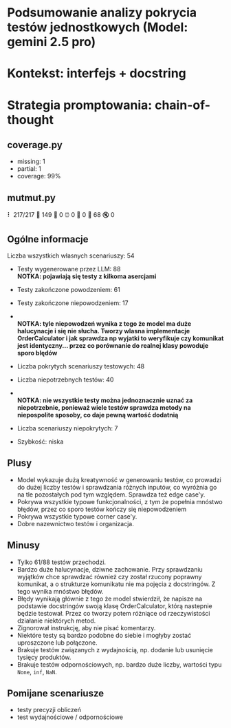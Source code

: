 # Podsumowanie analizy pokrycia testów jednostkowych (Model: gemini 2.5 pro)
# Kontekst: interfejs + docstring
# Strategia promptowania: chain-of-thought

## coverage.py
- missing: 1
- partial: 1
- coverage: 99%

## mutmut.py
⠇ 217/217  🎉 149 🫥 0  ⏰ 0  🤔 0  🙁 68  🔇 0

## Ogólne informacje

Liczba wszystkich własnych scenariuszy: 54

- Testy wygenerowane przez LLM: 88
<br/> <strong>NOTKA: pojawiają się testy z kilkoma asercjami</strong>
- Testy zakończone powodzeniem: 61
- Testy zakończone niepowodzeniem: 17
- <br/> <strong>NOTKA: tyle niepowodzeń wynika z tego że model ma duże halucynacje i się nie słucha. Tworzy wlasna implementacje OrderCalculator i jak sprawdza np wyjatki to weryfikuje czy komunikat jest identyczny... przez co porównanie do realnej klasy powoduje sporo blędów</strong>


- Liczba pokrytych scenariuszy testowych: 48
- Liczba niepotrzebnych testów: 40
- <br/> <strong>NOTKA: nie wszystkie testy można jednoznacznie uznać za niepotrzebnie, ponieważ wiele testów sprawdza metody na niepospolite sposoby, co daje pewną wartość dodatnią</strong>
- Liczba scenariuszy niepokrytych: 7 
- Szybkość: niska

## Plusy

- Model wykazuje dużą kreatywność w generowaniu testów, co prowadzi do dużej liczby testów i sprawdzania różnych inputów, co wyróżnia go na tle pozostałych pod tym względem. Sprawdza też edge case'y.
- Pokrywa wszystkie typowe funkcjonalności, z tym że popełnia mnóstwo błędów, przez co sporo testów kończy się niepowodzeniem
- Pokrywa wszystkie typowe corner case'y.
- Dobre nazewnictwo testów i organizacja.

## Minusy

- Tylko 61/88 testów przechodzi.
- Bardzo duże halucynacje, dziwne zachowanie. Przy sprawdzaniu wyjątków chce sprawdzać również czy został rzucony poprawny komunikat, a o strukturze komunikatu nie ma pojęcia z docstringów. Z tego wynika mnóstwo błędów.
- Błędy wynikają głównie z tego że model stwierdził, że napisze na podstawie docstringów swoją klasę OrderCalculator, którą nastepnie będzie testował. Przez co tworzy potem różniące od rzeczywistości działanie niektórych metod.
- Zignorował instrukcję, aby nie pisać komentarzy.
- Niektóre testy są bardzo podobne do siebie i mogłyby zostać uproszczone lub połączone.
- Brakuje testów związanych z wydajnością, np. dodanie lub usunięcie tysięcy produktów.
- Brakuje testów odpornościowych, np. bardzo duże liczby, wartości typu `None`, `inf`, `NaN`.

## Pomijane scenariusze

- testy precyzji obliczeń
- test wydajnościowe / odpornościowe

